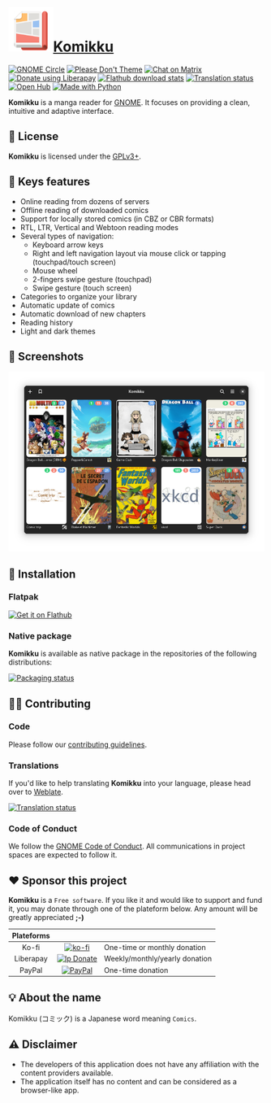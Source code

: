 # <a href="https://apps.gnome.org/Komikku/"><img height="88" src="data/icons/info.febvre.Komikku.svg" />Komikku</a>

[![GNOME Circle](https://circle.gnome.org/assets/button/badge.svg)](https://apps.gnome.org/Komikku/)
[![Please Don't Theme](https://stopthemingmy.app/badge.svg)](https://stopthemingmy.app)
[![Chat on Matrix](https://raw.githubusercontent.com/matrix-org/matrix.to/main/images-nohash/matrix-badge.svg)](https://matrix.to/#/!YXjunwpNHcXYeSdbbb:matrix.org?via=matrix.org)
[![Donate using Liberapay](https://img.shields.io/liberapay/receives/valos.svg?logo=liberapay)](https://en.liberapay.com/valos/donate)
[![Flathub download stats](https://img.shields.io/badge/dynamic/json?color=informational&label=downloads&logo=flathub&logoColor=white&query=%24.installs_total&url=https%3A%2F%2Fflathub.org%2Fapi%2Fv2%2Fstats%2Finfo.febvre.Komikku)](https://klausenbusk.github.io/flathub-stats/#ref=info.febvre.Komikku&interval=infinity&downloadType=installs)
[![Translation status](https://hosted.weblate.org/widgets/komikku/-/main/svg-badge.svg)](https://hosted.weblate.org/engage/komikku/)
[![Open Hub](https://www.openhub.net/p/komikku/widgets/project_thin_badge?format=gif)](https://www.openhub.net/p/komikku)
[![Made with Python](https://img.shields.io/badge/Made%20with-Python-1f425f.svg)](https://www.python.org)

__Komikku__ is a manga reader for [GNOME](https://www.gnome.org). It focuses on providing a clean, intuitive and adaptive interface.

## 📝 License

__Komikku__ is licensed under the [GPLv3+](https://www.gnu.org/licenses/gpl-3.0.html).

## 🌟 Keys features

* Online reading from dozens of servers
* Offline reading of downloaded comics
* Support for locally stored comics (in CBZ or CBR formats)
* RTL, LTR, Vertical and Webtoon reading modes
* Several types of navigation:
  * Keyboard arrow keys
  * Right and left navigation layout via mouse click or tapping (touchpad/touch screen)
  * Mouse wheel
  * 2-fingers swipe gesture (touchpad)
  * Swipe gesture (touch screen)
* Categories to organize your library
* Automatic update of comics
* Automatic download of new chapters
* Reading history
* Light and dark themes

## 📸 Screenshots

<img src="screenshots/library-dark.png" width="912">

## 🚀 Installation

### Flatpak

<a href='https://flathub.org/apps/info.febvre.Komikku'><img width='240' alt='Get it on Flathub' src='https://flathub.org/api/badge?locale=en'/></a>

### Native package

__Komikku__ is available as native package in the repositories of the following distributions:

[![Packaging status](https://repology.org/badge/vertical-allrepos/komikku.svg)](https://repology.org/project/komikku/versions)

## 👨‍💻 Contributing

### Code

Please follow our [contributing guidelines](CONTRIBUTING.md).

### Translations

If you'd like to help translating __Komikku__ into your language, please head over to [Weblate](https://hosted.weblate.org/engage/komikku/).

[![Translation status](https://hosted.weblate.org/widgets/komikku/-/main/multi-auto.svg)](https://hosted.weblate.org/engage/komikku/)

### Code of Conduct
We follow the [GNOME Code of Conduct](CODE_OF_CONDUCT.md).
All communications in project spaces are expected to follow it.

## ❤️ Sponsor this project

__Komikku__ is a `Free software`. If you like it and would like to support and fund it, you may donate through one of the plateform below. Any amount will be greatly appreciated __;-)__

|Plateforms|||
|:---:|:--:|---|
|Ko-fi|[![ko-fi](https://ko-fi.com/img/githubbutton_sm.svg)](https://ko-fi.com/X8X06EM3L)|One-time or monthly donation|
|Liberapay|[![lp Donate](https://liberapay.com/assets/widgets/donate.svg)](https://liberapay.com/valos/donate)|Weekly/monthly/yearly donation|
|PayPal|[![PayPal](https://www.paypalobjects.com/en_US/i/btn/btn_donate_LG.gif)](https://www.paypal.com/donate?business=GSRGEQ78V97PU&no_recurring=0&item_name=You+can+help+me+to+keep+developing+apps+through+donations.&currency_code=EUR)|One-time donation|

## 💡 About the name

Komikku (コミック) is a Japanese word meaning `Comics`.

## ⚠️ Disclaimer

- The developers of this application does not have any affiliation with the content providers available.
- The application itself has no content and can be considered as a browser-like app.
